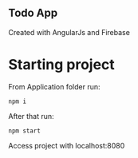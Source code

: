 ## Todo App

Created with AngularJs and Firebase

# Starting project

From Application folder run:
```
npm i
```
After that run:
```
npm start
```

Access project with localhost:8080
